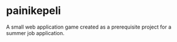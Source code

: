 # painikepeli
A small web application game created as a prerequisite project for a summer job application.
